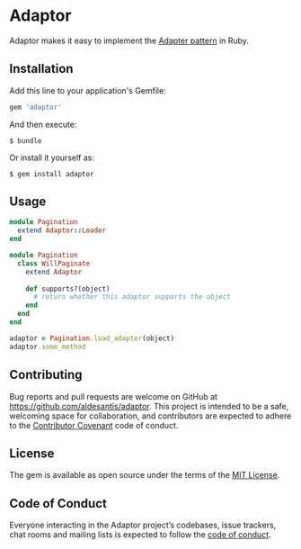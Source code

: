 # Adaptor

Adaptor makes it easy to implement the [Adapter pattern](https://en.wikipedia.org/wiki/Adapter_pattern) in Ruby.

## Installation

Add this line to your application's Gemfile:

```ruby
gem 'adaptor'
```

And then execute:

    $ bundle

Or install it yourself as:

    $ gem install adaptor

## Usage

```ruby
module Pagination
  extend Adaptor::Loader
end

module Pagination
  class WillPaginate 
    extend Adaptor
    
    def supports?(object)
      # return whether this adaptor supports the object
    end
  end
end

adaptor = Pagination.load_adaptor(object)
adaptor.some_method
```

## Contributing

Bug reports and pull requests are welcome on GitHub at https://github.com/aldesantis/adaptor. This 
project is intended to be a safe, welcoming space for collaboration, and contributors are expected 
to adhere to the [Contributor Covenant](http://contributor-covenant.org) code of conduct.

## License

The gem is available as open source under the terms of the [MIT License](https://opensource.org/licenses/MIT).

## Code of Conduct

Everyone interacting in the Adaptor project’s codebases, issue trackers, chat rooms and mailing 
lists is expected to follow the [code of conduct](https://github.com/[USERNAME]/adaptor/blob/master/CODE_OF_CONDUCT.md).
